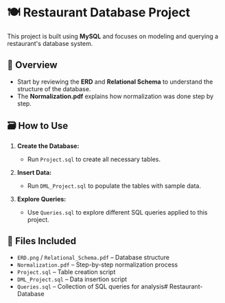 # 🍽️ Restaurant Database Project

This project is built using **MySQL** and focuses on modeling and querying a restaurant's database system.

## 📌 Overview

- Start by reviewing the **ERD** and **Relational Schema** to understand the structure of the database.
- The **Normalization.pdf** explains how normalization was done step by step.

## 🗃️ How to Use

1. **Create the Database:**
   - Run `Project.sql` to create all necessary tables.

2. **Insert Data:**
   - Run `DML_Project.sql` to populate the tables with sample data.

3. **Explore Queries:**
   - Use `Queries.sql` to explore different SQL queries applied to this project.

## 📂 Files Included

- `ERD.png` / `Relational_Schema.pdf` – Database structure
- `Normalization.pdf` – Step-by-step normalization process
- `Project.sql` – Table creation script
- `DML_Project.sql` – Data insertion script
- `Queries.sql` – Collection of SQL queries for analysis# Restaurant-Database

